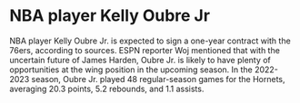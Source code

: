 # NBA player Kelly Oubre Jr 
 NBA player Kelly Oubre Jr. is expected to sign a one-year contract with the 76ers, according to sources. ESPN reporter Woj mentioned that with the uncertain future of James Harden, Oubre Jr. is likely to have plenty of opportunities at the wing position in the upcoming season. In the 2022-2023 season, Oubre Jr. played 48 regular-season games for the Hornets, averaging 20.3 points, 5.2 rebounds, and 1.1 assists.